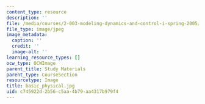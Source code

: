 ```yaml
---
content_type: resource
description: ''
file: /media/courses/2-003-modeling-dynamics-and-control-i-spring-2005/c745922d2b56c5aa4b79aa4317b979f4_basic_physical.jpg
file_type: image/jpeg
image_metadata:
  caption: ''
  credit: ''
  image-alt: ''
learning_resource_types: []
ocw_type: OCWImage
parent_title: Study Materials
parent_type: CourseSection
resourcetype: Image
title: basic_physical.jpg
uid: c745922d-2b56-c5aa-4b79-aa4317b979f4
---
```

